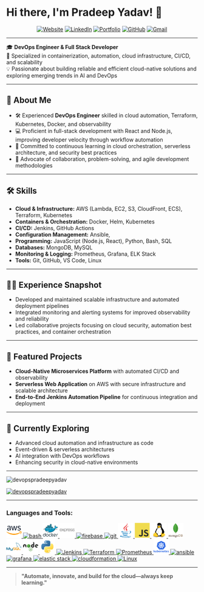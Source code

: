 # Hi there, I'm Pradeep Yadav! 👋

<div align="center">

[![Website](https://img.shields.io/badge/Website-pradeepadav.info-2ea44f?style=for-the-badge&logo=google-chrome&logoColor=white)](https://pradeepadav.info) [![LinkedIn](https://img.shields.io/badge/LinkedIn-devopspradeepyadav-0A66C2?style=for-the-badge&logo=linkedin&logoColor=white)](https://linkedin.com/in/devopspradeepyadav) [![Portfolio](https://img.shields.io/badge/Portfolio-pradeepyadav.github.io-181717?style=for-the-badge&logo=githubpages&logoColor=white)](https://pradeepyadav.github.io) [![GitHub](https://img.shields.io/badge/GitHub-devopspradeepyadav-181717?style=for-the-badge&logo=github&logoColor=white)](https://github.com/devopspradeepyadav) [![Gmail](https://img.shields.io/badge/Email-devopspradeepyadav@gmail.com-D14836?style=for-the-badge&logo=gmail&logoColor=white)](mailto:devopspradeepyadav@gmail.com)

</div>

---

🎓 **DevOps Engineer & Full Stack Developer**  
🌟 Specialized in containerization, automation, cloud infrastructure, CI/CD, and scalability  
💡 Passionate about building reliable and efficient cloud-native solutions and exploring emerging trends in AI and DevOps  

---

## 🚀 About Me

- 🛠️ Experienced **DevOps Engineer** skilled in cloud automation, Terraform, Kubernetes, Docker, and observability  
- 💻 Proficient in full-stack development with React and Node.js, improving developer velocity through workflow automation  
- 🌱 Committed to continuous learning in cloud orchestration, serverless architecture, and security best practices  
- 🤝 Advocate of collaboration, problem-solving, and agile development methodologies  

---

## 🛠️ Skills

- **Cloud & Infrastructure:** AWS (Lambda, EC2, S3, CloudFront, ECS), Terraform, Kubernetes  
- **Containers & Orchestration:** Docker, Helm, Kubernetes  
- **CI/CD:** Jenkins, GitHub Actions  
- **Configuration Management:** Ansible,   
- **Programming:** JavaScript (Node.js, React), Python, Bash, SQL  
- **Databases:** MongoDB, MySQL  
- **Monitoring & Logging:** Prometheus, Grafana, ELK Stack  
- **Tools:** Git, GitHub, VS Code, Linux  

---

## 🧑‍💻 Experience Snapshot

- Developed and maintained scalable infrastructure and automated deployment pipelines  
- Integrated monitoring and alerting systems for improved observability and reliability  
- Led collaborative projects focusing on cloud security, automation best practices, and container orchestration  

---

## 🌟 Featured Projects

- **Cloud-Native Microservices Platform** with automated CI/CD and observability  
- **Serverless Web Application** on AWS with secure infrastructure and scalable architecture  
- **End-to-End Jenkins Automation Pipeline** for continuous integration and deployment  

---

## 🌱 Currently Exploring

- Advanced cloud automation and infrastructure as code  
- Event-driven & serverless architectures  
- AI integration with DevOps workflows  
- Enhancing security in cloud-native environments  

---

<p align="left"> <img src="https://komarev.com/ghpvc/?username=devopspradeepyadav&label=Profile%20views&color=0e75b6&style=flat" alt="devopspradeepyadav" /> </p>
<p align="left"> <a href="https://github.com/ryo-ma/github-profile-trophy"><img src="https://github-profile-trophy.vercel.app/?username=devopspradeepyadav" alt="devopspradeepyadav" /></a> </p>

---

### Languages and Tools:

<p align="left"> 
  <a href="https://aws.amazon.com" target="_blank" rel="noreferrer"> 
    <img src="https://raw.githubusercontent.com/devicons/devicon/master/icons/amazonwebservices/amazonwebservices-original-wordmark.svg" alt="aws" width="40" height="40"/> 
  </a> 
  <a href="https://www.gnu.org/software/bash/" target="_blank" rel="noreferrer"> 
    <img src="https://www.vectorlogo.zone/logos/gnu_bash/gnu_bash-icon.svg" alt="bash" width="40" height="40"/> 
  </a> 
  <a href="https://www.docker.com/" target="_blank" rel="noreferrer"> 
    <img src="https://raw.githubusercontent.com/devicons/devicon/master/icons/docker/docker-original-wordmark.svg" alt="docker" width="40" height="40"/> 
  </a> 
  <a href="https://expressjs.com" target="_blank" rel="noreferrer"> 
    <img src="https://raw.githubusercontent.com/devicons/devicon/master/icons/express/express-original-wordmark.svg" alt="express" width="40" height="40"/> 
  </a> 
  <a href="https://firebase.google.com/" target="_blank" rel="noreferrer"> 
    <img src="https://www.vectorlogo.zone/logos/firebase/firebase-icon.svg" alt="firebase" width="40" height="40"/> 
  </a> 
  <a href="https://git-scm.com/" target="_blank" rel="noreferrer"> 
    <img src="https://www.vectorlogo.zone/logos/git-scm/git-scm-icon.svg" alt="git" width="40" height="40"/> 
  </a> 
  <a href="https://www.java.com" target="_blank" rel="noreferrer"> 
    <img src="https://raw.githubusercontent.com/devicons/devicon/master/icons/java/java-original.svg" alt="java" width="40" height="40"/> 
  </a> 
  <a href="https://developer.mozilla.org/en-US/docs/Web/JavaScript" target="_blank" rel="noreferrer"> 
    <img src="https://raw.githubusercontent.com/devicons/devicon/master/icons/javascript/javascript-original.svg" alt="javascript" width="40" height="40"/> 
  </a> 
  <a href="https://www.linux.org/" target="_blank" rel="noreferrer"> 
    <img src="https://raw.githubusercontent.com/devicons/devicon/master/icons/linux/linux-original.svg" alt="linux" width="40" height="40"/> 
  </a> 
  <a href="https://www.mongodb.com/" target="_blank" rel="noreferrer"> 
    <img src="https://raw.githubusercontent.com/devicons/devicon/master/icons/mongodb/mongodb-original-wordmark.svg" alt="mongodb" width="40" height="40"/> 
  </a> 
  <a href="https://www.mysql.com/" target="_blank" rel="noreferrer"> 
    <img src="https://raw.githubusercontent.com/devicons/devicon/master/icons/mysql/mysql-original-wordmark.svg" alt="mysql" width="40" height="40"/> 
  </a> 
  <a href="https://nodejs.org" target="_blank" rel="noreferrer"> 
    <img src="https://raw.githubusercontent.com/devicons/devicon/master/icons/nodejs/nodejs-original-wordmark.svg" alt="nodejs" width="40" height="40"/> 
  </a> 
  <a href="https://www.python.org" target="_blank" rel="noreferrer"> 
    <img src="https://raw.githubusercontent.com/devicons/devicon/master/icons/python/python-original.svg" alt="python" width="40" height="40"/> 
  </a> 
  <a href="https://www.jenkins.io/" target="_blank" rel="noreferrer"> 
    <img src="https://miro.medium.com/v2/resize:fit:800/1*LOFbTP2SxXcFpM_qTsUSuw.png" alt="Jenkins" width="50" height="50"/> 
  </a> 
  <a href="https://www.terraform.io/" target="_blank" rel="noreferrer"> 
    <img src="https://s3-ap-southeast-2.amazonaws.com/content-prod-529546285894/2020/03/tf.png" alt="Terraform" width="50" height="50"/> 
  </a> 
  <a href="https://prometheus.io/" target="_blank" rel="noreferrer"> 
    <img src="https://encrypted-tbn0.gstatic.com/images?q=tbn:ANd9GcSQpvZ600rP3Tb1CTDtx5q8eb8qZwA-y3cNxg&s" alt="Prometheus" width="50" height="50"/> 
  </a> 
  <a href="https://kubernetes.io/" target="_blank" rel="noreferrer"> 
    <img src="https://raw.githubusercontent.com/devicons/devicon/master/icons/kubernetes/kubernetes-plain-wordmark.svg" alt="kubernetes" width="40" height="40"/> 
  </a> 
  <a href="https://www.ansible.com/" target="_blank" rel="noreferrer"> 
    <img src="https://cdn.worldvectorlogo.com/logos/ansible.svg" alt="ansible" width="40" height="40"/> 
  </a> 
  <a href="https://grafana.com/" target="_blank" rel="noreferrer"> 
    <img src="https://www.vectorlogo.zone/logos/grafana/grafana-icon.svg" alt="grafana" width="40" height="40"/> 
  </a> 
  <a href="https://www.elastic.co/elastic-stack" target="_blank" rel="noreferrer"> 
    <img src="https://www.vectorlogo.zone/logos/elastic/elastic-icon.svg" alt="elastic stack" width="40" height="40"/> 
  </a> 
  <a href="https://aws.amazon.com/cloudformation/" target="_blank" rel="noreferrer"> 
    <img src="https://miro.medium.com/v2/resize:fit:850/1*LKvSu_8zvW8W1wM2yNiJag.png" alt="cloudformation" width="40" height="40"/> 
  </a> 
  <a href="https://www.linux.org/" target="_blank" rel="noreferrer"> 
    <img src="https://encrypted-tbn0.gstatic.com/images?q=tbn:ANd9GcSsbls2yJjCuSvY-V7HYfcvOY98Tx4DGcVRQQ&s" alt="Linux" width="40" height="40"/> 
  </a> 
</p>

---

> **"Automate, innovate, and build for the cloud—always keep learning."**
